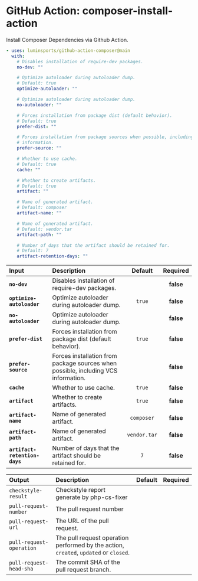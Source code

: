 <!-- start title -->

# GitHub Action: composer-install-action

<!-- end title -->

<!-- start description -->

Install Composer Dependencies via Github Action.

<!-- end description -->

<!-- start usage -->

```yaml
- uses: luminsports/github-action-composer@main
  with:
    # Disables installation of require-dev packages.
    no-dev: ""

    # Optimize autoloader during autoloader dump.
    # Default: true
    optimize-autoloader: ""

    # Optimize autoloader during autoloader dump.
    no-autoloader: ""

    # Forces installation from package dist (default behavior).
    # Default: true
    prefer-dist: ""

    # Forces installation from package sources when possible, including VCS
    # information.
    prefer-source: ""

    # Whether to use cache.
    # Default: true
    cache: ""

    # Whether to create artifacts.
    # Default: true
    artifact: ""

    # Name of generated artifact.
    # Default: composer
    artifact-name: ""

    # Name of generated artifact.
    # Default: vendor.tar
    artifact-path: ""

    # Number of days that the artifact should be retained for.
    # Default: 7
    artifact-retention-days: ""
```

<!-- end usage -->

<!-- start inputs -->

| **Input**                     | **Description**                                                                    | **Default**  | **Required** |
| :---------------------------- | :--------------------------------------------------------------------------------- | :----------: | :----------: |
| **`no-dev`**                  | Disables installation of require-dev packages.                                     |              |  **false**   |
| **`optimize-autoloader`**     | Optimize autoloader during autoloader dump.                                        |    `true`    |  **false**   |
| **`no-autoloader`**           | Optimize autoloader during autoloader dump.                                        |              |  **false**   |
| **`prefer-dist`**             | Forces installation from package dist (default behavior).                          |    `true`    |  **false**   |
| **`prefer-source`**           | Forces installation from package sources when possible, including VCS information. |              |  **false**   |
| **`cache`**                   | Whether to use cache.                                                              |    `true`    |  **false**   |
| **`artifact`**                | Whether to create artifacts.                                                       |    `true`    |  **false**   |
| **`artifact-name`**           | Name of generated artifact.                                                        |  `composer`  |  **false**   |
| **`artifact-path`**           | Name of generated artifact.                                                        | `vendor.tar` |  **false**   |
| **`artifact-retention-days`** | Number of days that the artifact should be retained for.                           |     `7`      |  **false**   |

<!-- end inputs -->

<!-- start outputs -->

| **Output**               | **Description**                                                                       | **Default** | **Required** |
| :----------------------- | :------------------------------------------------------------------------------------ | ----------- | ------------ |
| `checkstyle-result`      | Checkstyle report generate by php-cs-fixer                                            |             |              |
| `pull-request-number`    | The pull request number                                                               |             |              |
| `pull-request-url`       | The URL of the pull request.                                                          |             |              |
| `pull-request-operation` | The pull request operation performed by the action, `created`, `updated` or `closed`. |             |              |
| `pull-request-head-sha`  | The commit SHA of the pull request branch.                                            |             |              |

<!-- end outputs -->
